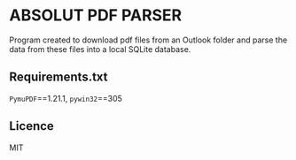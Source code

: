 # ABSOLUT PDF PARSER
Program created to download pdf files from an Outlook folder and parse the data from these files into a local SQLite database.

## Requirements.txt
`PymuPDF`==1.21.1, 
`pywin32`==305

## Licence
MIT